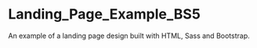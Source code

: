 # Landing_Page_Example_BS5
An example of a landing page design built with HTML, Sass and Bootstrap.
